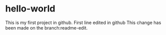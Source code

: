 # hello-world
This is my first project in github. 
First line edited in github
This change has been made on the branch:readme-edit.
